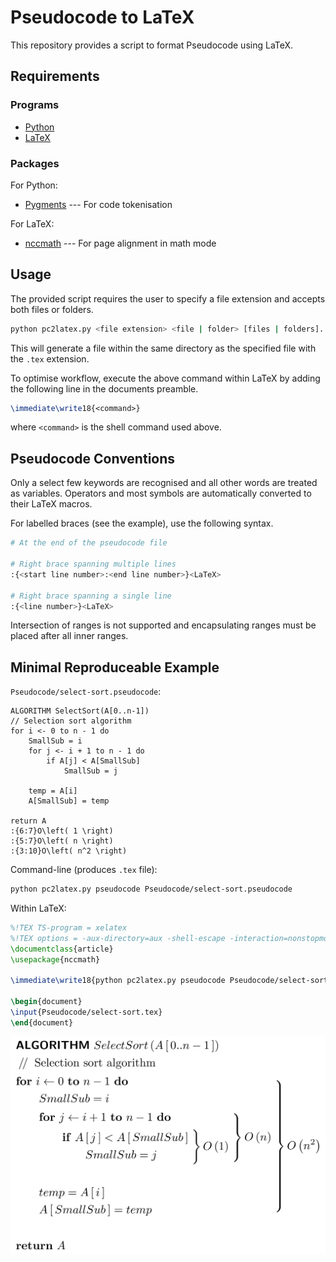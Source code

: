 # Pseudocode to LaTeX

This repository provides a script to format Pseudocode using LaTeX.

## Requirements

### Programs

- [Python](https://www.python.org/downloads/)
- [LaTeX](https://www.latex-project.org/get/)

### Packages

For Python:

- [Pygments](https://pypi.org/project/Pygments/) --- For code tokenisation

For LaTeX:

- [nccmath](https://ctan.org/pkg/nccmath) --- For page alignment in math mode

## Usage

The provided script requires the user to specify a file extension and accepts both files or folders.

```bash
python pc2latex.py <file extension> <file | folder> [files | folders]...
```

This will generate a file within the same directory as the specified file with the `.tex` extension.

To optimise workflow, execute the above command within LaTeX by adding the following line in the documents preamble.

```tex
\immediate\write18{<command>}
```

where `<command>` is the shell command used above.

## Pseudocode Conventions

Only a select few keywords are recognised and all other words are treated as variables.
Operators and most symbols are automatically converted to their LaTeX macros.

For labelled braces (see the example), use the following syntax.

```bash
# At the end of the pseudocode file

# Right brace spanning multiple lines
:{<start line number>:<end line number>}<LaTeX>

# Right brace spanning a single line
:{<line number>}<LaTeX>
```

Intersection of ranges is not supported and encapsulating ranges must be placed after all inner ranges.

## Minimal Reproduceable Example

`Pseudocode/select-sort.pseudocode`:

```pseudocode
ALGORITHM SelectSort(A[0..n-1])
// Selection sort algorithm
for i <- 0 to n - 1 do
    SmallSub = i
    for j <- i + 1 to n - 1 do
        if A[j] < A[SmallSub]
            SmallSub = j

    temp = A[i]
    A[SmallSub] = temp

return A
:{6:7}O\left( 1 \right)
:{5:7}O\left( n \right)
:{3:10}O\left( n^2 \right)
```

Command-line (produces `.tex` file):

```bash
python pc2latex.py pseudocode Pseudocode/select-sort.pseudocode
```

Within LaTeX:

```tex
%!TEX TS-program = xelatex
%!TEX options = -aux-directory=aux -shell-escape -interaction=nonstopmode -synctex=1 "%DOC%"
\documentclass{article}
\usepackage{nccmath}

\immediate\write18{python pc2latex.py pseudocode Pseudocode/select-sort.pseudocode}

\begin{document}
\input{Pseudocode/select-sort.tex}
\end{document}
```

![Example output](example.png)
